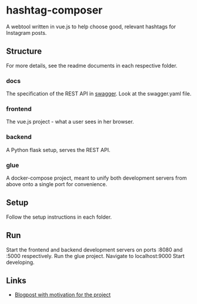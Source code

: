# hashtag-composer
A webtool written in vue.js to help choose good, relevant hashtags for Instagram posts.

## Structure

For more details, see the readme documents in each respective folder.

### docs
The specification of the REST API in [swagger](http://swagger.io). Look at the swagger.yaml file.

### frontend
The vue.js project - what a user sees in her browser.

### backend
A Python flask setup, serves the REST API.

### glue
A docker-compose project, meant to unify both development servers from above
onto a single port for convenience.

## Setup

Follow the setup instructions in each folder.

## Run

Start the frontend and backend development servers on ports :8080 and :5000
respectively. Run the glue project. Navigate to localhost:9000
Start developing.

## Links

* [Blogpost with motivation for the project](https://pivii.co/blog/crafting-a-rest-api-driven-webtool/)
